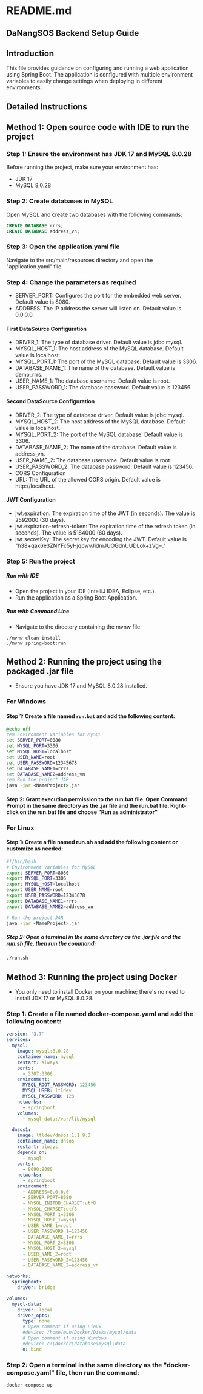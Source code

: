 
# README.md
## DaNangSOS Backend Setup Guide
## Introduction
This file provides guidance on configuring and running a web application using Spring Boot. The application is configured with multiple environment variables to easily change settings when deploying in different environments.

## Detailed Instructions

## Method 1: Open source code with IDE to run the project

### Step 1: Ensure the environment has JDK 17 and MySQL 8.0.28
Before running the project, make sure your environment has:
- JDK 17
- MySQL 8.0.28

### Step 2: Create databases in MySQL
Open MySQL and create two databases with the following commands:
```sql
CREATE DATABASE rrrs;
CREATE DATABASE address_vn;
```
### Step 3: Open the application.yaml file
Navigate to the src/main/resources directory and open the "application.yaml" file.
### Step 4: Change the parameters as required
- SERVER_PORT: Configures the port for the embedded web server. Default value is 8080.
- ADDRESS: The IP address the server will listen on. Default value is 0.0.0.0.
#### First DataSource Configuration
+ DRIVER_1: The type of database driver. Default value is jdbc:mysql.
+ MYSQL_HOST_1: The host address of the MySQL database. Default value is localhost.
+ MYSQL_PORT_1: The port of the MySQL database. Default value is 3306.
+ DATABASE_NAME_1: The name of the database. Default value is demo_rrrs.
+ USER_NAME_1: The database username. Default value is root.
+ USER_PASSWORD_1: The database password. Default value is 123456.
#### Second DataSource Configuration
+ DRIVER_2: The type of database driver. Default value is jdbc:mysql.
+ MYSQL_HOST_2: The host address of the MySQL database. Default value is localhost.
+ MYSQL_PORT_2: The port of the MySQL database. Default value is 3306.
+ DATABASE_NAME_2: The name of the database. Default value is address_vn.
+ USER_NAME_2: The database username. Default value is root.
+ USER_PASSWORD_2: The database password. Default value is 123456.
+ CORS Configuration
+ URL: The URL of the allowed CORS origin. Default value is http://localhost.
#### JWT Configuration
+ jwt.expiration: The expiration time of the JWT (in seconds). The value is 2592000 (30 days).
+ jwt.expiration-refresh-token: The expiration time of the refresh token (in seconds). The value is 5184000 (60 days).
+ jwt.secretKey: The secret key for encoding the JWT. Default value is "h38+qax6e3ZNYFc5yHjqpwvJidmJUOGdnUUDLok+zVg=."
### Step 5: Run the project
##### Run with IDE
+ Open the project in your IDE (IntelliJ IDEA, Eclipse, etc.).
+ Run the application as a Spring Boot Application.
##### Run with Command Line
+ Navigate to the directory containing the mvnw file.
```
./mvnw clean install
./mvnw spring-boot:run
```
## Method 2: Running the project using the packaged <NameProject>.jar file

- Ensure you have JDK 17 and MySQL 8.0.28 installed.

### For Windows
#### Step 1: Create a file named `run.bat` and add the following content:
```bat
@echo off
rem Environment Variables for MySQL
set SERVER_PORT=8080
set MYSQL_PORT=3306
set MYSQL_HOST=localhost
set USER_NAME=root
set USER_PASSWORD=12345678
set DATABASE_NAME1=rrrs
set DATABASE_NAME2=address_vn
rem Run the project JAR
java -jar <NameProject>.jar
```
#### Step 2: Grant execution permission to the run.bat file. Open Command Prompt in the same directory as the .jar file and the run.bat file. Right-click on the run.bat file and choose "Run as administrator"
### For Linux
#### Step 1: Create a file named run.sh and add the following content or customize as needed:
```sh
#!/bin/bash
# Environment Variables for MySQL
export SERVER_PORT=8080
export MYSQL_PORT=3306
export MYSQL_HOST=localhost
export USER_NAME=root
export USER_PASSWORD=12345678
export DATABASE_NAME1=rrrs
export DATABASE_NAME2=address_vn

# Run the project JAR
java -jar <NameProject>.jar
```
##### Step 2: Open a terminal in the same directory as the .jar file and the run.sh file, then run the command:
```sh
./run.sh
```
## Method 3: Running the project using Docker
- You only need to install Docker on your machine; there's no need to install JDK 17 or MySQL 8.0.28.
### Step 1: Create a file named docker-compose.yaml and add the following content:
```yaml
version: '3.7'
services:
  mysql:
    image: mysql:8.0.28
    container_name: mysql
    restart: always
    ports:
      - 3307:3306
    environment: 
      MYSQL_ROOT_PASSWORD: 123456
      MYSQL_USER: ltldev
      MYSQL_PASSWORD: 123
    networks:
      - springboot
    volumes:
      - mysql-data:/var/lib/mysql

  dnsos1:
    image: ltldev/dnsos:1.1.9.3
    container_name: dnsos
    restart: always
    depends_on:
      - mysql
    ports:
      - 8090:8080
    networks:
      - springboot
    environment:
      - ADDRESS=0.0.0.0
      - SERVER_PORT=8080
      - MYSQL_INITDB_CHARSET:utf8
      - MYSQL_CHARSET:utf8
      - MYSQL_PORT_1=3306
      - MYSQL_HOST_1=mysql
      - USER_NAME_1=root
      - USER_PASSWORD_1=123456
      - DATABASE_NAME_1=rrrs
      - MYSQL_PORT_2=3306
      - MYSQL_HOST_2=mysql
      - USER_NAME_2=root
      - USER_PASSWORD_2=123456
      - DATABASE_NAME_2=address_vn

networks:
  springboot:
    driver: bridge

volumes:
  mysql-data:
    driver: local
    driver_opts:
      type: none
      # Open comment if using Linux
      #device: /home/mun/Docker/Disks/mysql/data
      # Open comment if using Windows
      #device: c:\docker\database\mysql\data
      o: bind
```
### Step 2: Open a terminal in the same directory as the "docker-compose.yaml" file, then run the command:
```
docker compose up
```
